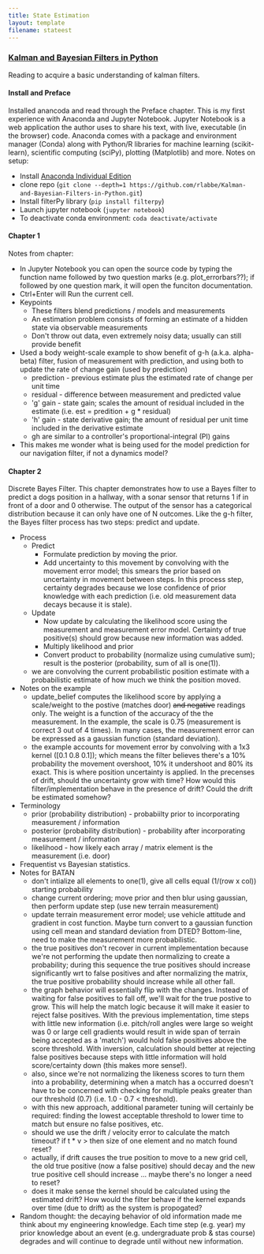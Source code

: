 ```yaml
---
title: State Estimation
layout: template
filename: stateest
--- 
```

### [Kalman and Bayesian Filters in Python](https://github.com/rlabbe/Kalman-and-Bayesian-Filters-in-Python)
Reading to acquire a basic understanding of kalman filters.
#### Install and Preface
Installed anancoda and read through the Preface chapter.  This is my first experience with Anaconda and Jupyter Notebook.  Jupyter Notebook is a web application the author uses to share his text, with live, executable (in the browser) code.  Anaconda comes with a package and environment manager (Conda) along with Python/R libraries for machine learning (scikit-learn), scientific computing (sciPy), plotting (Matplotlib) and more.  Notes on setup:
*   Install [Anaconda Individual Edition](https://www.anaconda.com/products/individual)
*   clone repo (`git clone --depth=1 https://github.com/rlabbe/Kalman-and-Bayesian-Filters-in-Python.git`)
*   Install filterPy library (`pip install filterpy`)
*   Launch jupyter notebook (`jupyter notebook`)
*   To deactivate conda environment: `coda deactivate/activate`

#### Chapter 1
Notes from chapter:
*   In Jupyter Notebook you can open the source code by typing the function name followed by two question marks (e.g. plot_errorbars??); if followed by one question mark, it will open the funciton documentation.
*   Ctrl+Enter will Run the current cell.
*   Keypoints
	*   These filters blend predictions / models and measurements
	*   An estimation problem consists of forming an estimate of a hidden state via observable measurements
	*   Don't throw out data, even extremely noisy data; usually can still provide benefit
*   Used a body weight-scale example to show benefit of g-h (a.k.a. alpha-beta) filter, fusion of measurement with prediction, and using both to update the rate of change gain (used by prediction)
	*   prediction - previous estimate plus the estimated rate of change per unit time
	*   residual - difference between measurement and predicted value
    *   'g' gain - state gain; scales the amount of residual included in the estimate (i.e. est = predition + g * residual)
    *   'h' gain - state derivative gain; the amount of residual per unit time included in the derivative estimate
    *   gh are similar to a controller's proportional-integral (PI) gains
*   This makes me wonder what is being used for the model prediction for our navigation filter, if not a dynamics model?

#### Chapter 2
Discrete Bayes Filter.  This chapter demonstrates how to use a Bayes filter to predict a dogs position in a hallway, with a sonar sensor that returns 1 if in front of a door and 0 otherwise.  The output of the sensor has a categorical distribution because it can only have one of N outcomes.  Like the g-h filter, the Bayes filter process has two steps: predict and update.
*   Process
	*   Predict
		*   Formulate prediction by moving the prior.
		*   Add uncertainty to this movement by convolving with the movement error model; this smears the prior based on uncertainty in movement between steps.  In this process step, certainty degrades because we lose confidence of prior knowledge with each prediction (i.e. old measurement data decays because it is stale).
	*   Update
		*   Now update by calculating the likelihood score using the measurement and measurement error model.  Certainty of true positive(s) should grow because new information was added.
		*   Multiply likelihood and prior
		*   Convert product to probability (normalize using cumulative sum); result is the posterior (probability, sum of all is one(1)).
	*   we are convolving the current probabilistic position estimate with a probabilistic estimate of how much we think the position moved.
*	Notes on the example   
	*   update_belief computes the likelihood score by applying a scale/weight to the postive (matches door) ~~and negative~~ readings only.  The weight is a function of the accuracy of the the measurement.  In the example, the scale is 0.75 (measurement is correct 3 out of 4 times).  In many cases, the measurement error can be expressed as a gaussian function (standard deviation).    
	*   the example accounts for movement error by convolving with a 1x3 kernel ([0.1 0.8 0.1]); which means the filter believes there's a 10% probability the movement overshoot, 10% it undershoot and 80% its exact.  This is where position uncertainty is applied.  In the precenses of drift, should the uncertainty grow with time?  How would this filter/implementation behave in the presence of drift?  Could the drift be estimated somehow?
*   Terminology
 	*   prior (probability distribution) - probabiilty prior to incorporating measurement / information
 	*   posterior (probability distribution) - probability after incorporating measurement / information
 	*   likelihood - how likely each array / matrix element is the measurement (i.e. door)
*   Frequentist vs Bayesian statistics.
*   Notes for BATAN
	*   don't intialize all elements to one(1), give all cells equal (1/(row x col)) starting probability
	*   change current ordering; move prior and then blur using gaussian, then perform update step (use new terrain measurement)
	*   update terrain measurement error model; use vehicle attitude and gradient in cost function.  Maybe turn convert to a gaussian function using cell mean and standard deviation from DTED?  Bottom-line, need to make the measurement more probabilistic.
	*   the true positives don't recover in current implementation because we're not performing the update then normalizing to create a probability; during this sequence the true positives should increase significantly wrt to false positives and after normalizing the matrix, the true positive probability should increase while all other fall.
	*   the graph behavior will essentially flip with the changes.  Instead of waiting for false positives to fall off, we'll wait for the true postive to grow.  This will help the match logic because it will make it easier to reject false positives.  With the previous implementation, time steps with little new information (i.e. pitch/roll angles were large so weight was 0 or large cell gradients would result in wide span of terrain being accepted as a 'match') would hold false positives above the score threshold.  With inversion, calculation should better at rejecting false positives because steps with little information will hold score/certainty down (this makes more sense!).
	*   also, since we're not normalizing the likeness scores to turn them into a probability, determining when a match has a occurred doesn't have to be concerned with checking for multiple peaks greater than our threshold (0.7) (i.e. 1.0 - 0.7 < threshold).
	*   with this new approach, additional parameter tuning will certainly be required: finding the lowest acceptable threshold to lower time to match but ensure no false positives, etc.
	*   should we use the drift / velocity error to calculate the match timeout?  if t * v > then size of one element and no match found reset?
	*   actually, if drift causes the true position to move to a new grid cell, the old true positive (now a false positive) should decay and the new true positive cell should increase ... maybe there's no longer a need to reset?
	*   does it make sense the kernel should be calculated using the estimated drift?  How would the filter behave if the kernel expands over time (due to drift) as the system is propogated?
*   Random thought: the decaying behavior of old information made me think about my engineering knowledge.  Each time step (e.g. year) my prior knowledge about an event (e.g. undergraduate prob & stas course) degrades and will continue to degrade until without new information.

